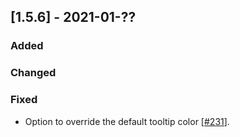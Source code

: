 ## [1.5.6] - 2021-01-??

### Added


### Changed


### Fixed
 
 - Option to override the default tooltip color [[#231](https://github.com/JetBrains/lets-plot/issues/231)].
 